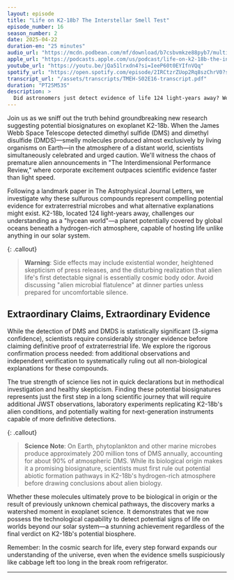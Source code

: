 ```yaml
---
layout: episode
title: "Life on K2-18b? The Interstellar Smell Test"
episode_number: 16
season_number: 2
date: 2025-04-22
duration-en: "25 minutes"
audio_url: "https://mcdn.podbean.com/mf/download/b7csbvmkze88pyb7/multiverse-employee-handbook-s02e16.mp3"
apple_url: "https://podcasts.apple.com/us/podcast/life-on-k2-18b-the-interstellar-smell-test/id1764134739?i=1000704421664"
youtube_url: "https://youtu.be/jQa51lrxdn4?si=IeeP60t0EYIfnVQq"
spotify_url: "https://open.spotify.com/episode/2IRCtzrZUop2Rq8szChrV0?si=FBoUwHxcSgSZVAIUWQ3y5w"
transcript_url: "/assets/transcripts/TMEH-S02E16-transcript.pdf"
duration: "PT25M53S"
description: >
  Did astronomers just detect evidence of life 124 light-years away? We explore the recent JWST discovery of potential biological molecules on exoplanet K2-18b and why finding alien microbes might smell worse than your office refrigerator.
---
```


Join us as we sniff out the truth behind groundbreaking new research suggesting potential biosignatures on exoplanet K2-18b. When the James Webb Space Telescope detected dimethyl sulfide (DMS) and dimethyl disulfide (DMDS)—smelly molecules produced almost exclusively by living organisms on Earth—in the atmosphere of a distant world, scientists simultaneously celebrated and urged caution. We'll witness the chaos of premature alien announcements in "The Interdimensional Performance Review," where corporate excitement outpaces scientific evidence faster than light speed.

Following a landmark paper in The Astrophysical Journal Letters, we investigate why these sulfurous compounds represent compelling potential evidence for extraterrestrial microbes and what alternative explanations might exist. K2-18b, located 124 light-years away, challenges our understanding as a "hycean world"—a planet potentially covered by global oceans beneath a hydrogen-rich atmosphere, capable of hosting life unlike anything in our solar system.

{: .callout}
> **Warning**: Side effects may include existential wonder, heightened skepticism of press releases, and the disturbing realization that alien life's first detectable signal is essentially cosmic body odor. Avoid discussing "alien microbial flatulence" at dinner parties unless prepared for uncomfortable silence.

## Extraordinary Claims, Extraordinary Evidence
While the detection of DMS and DMDS is statistically significant (3-sigma confidence), scientists require considerably stronger evidence before claiming definitive proof of extraterrestrial life. We explore the rigorous confirmation process needed: from additional observations and independent verification to systematically ruling out all non-biological explanations for these compounds.

The true strength of science lies not in quick declarations but in methodical investigation and healthy skepticism. Finding these potential biosignatures represents just the first step in a long scientific journey that will require additional JWST observations, laboratory experiments replicating K2-18b's alien conditions, and potentially waiting for next-generation instruments capable of more definitive detections.

{: .callout}
> **Science Note**: On Earth, phytoplankton and other marine microbes produce approximately 200 million tons of DMS annually, accounting for about 90% of atmospheric DMS. While its biological origin makes it a promising biosignature, scientists must first rule out potential abiotic formation pathways in K2-18b's hydrogen-rich atmosphere before drawing conclusions about alien biology.

Whether these molecules ultimately prove to be biological in origin or the result of previously unknown chemical pathways, the discovery marks a watershed moment in exoplanet science. It demonstrates that we now possess the technological capability to detect potential signs of life on worlds beyond our solar system—a stunning achievement regardless of the final verdict on K2-18b's potential biosphere.

Remember: In the cosmic search for life, every step forward expands our understanding of the universe, even when the evidence smells suspiciously like cabbage left too long in the break room refrigerator.

---
```
